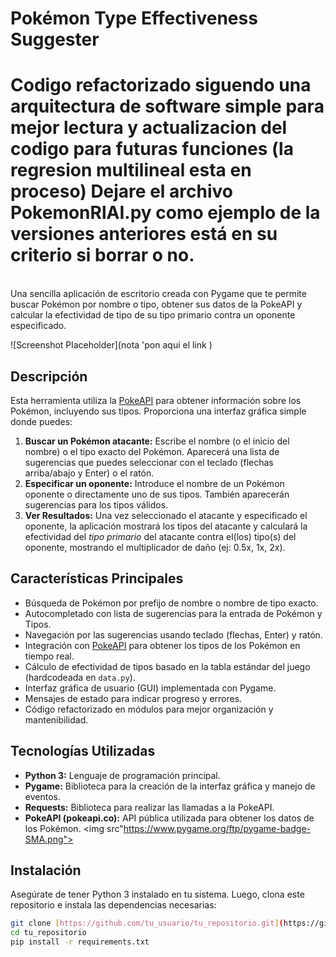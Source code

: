 # Pokémon Type Effectiveness Suggester

<h1>Codigo refactorizado siguendo una arquitectura de software simple para mejor lectura y actualizacion del codigo para futuras funciones (la regresion multilineal esta en proceso) Dejare el archivo PokemonRlAI.py como ejemplo de la versiones anteriores está en su criterio si borrar o no.</h1> <br>
Una sencilla aplicación de escritorio creada con Pygame que te permite buscar Pokémon por nombre o tipo, obtener sus datos de la PokeAPI y calcular la efectividad de tipo de su tipo primario contra un oponente especificado.

![Screenshot Placeholder](nota 'pon aqui el link )

## Descripción

Esta herramienta utiliza la [PokeAPI](https://pokeapi.co/) para obtener información sobre los Pokémon, incluyendo sus tipos. Proporciona una interfaz gráfica simple donde puedes:

1.  **Buscar un Pokémon atacante:** Escribe el nombre (o el inicio del nombre) o el tipo exacto del Pokémon. Aparecerá una lista de sugerencias que puedes seleccionar con el teclado (flechas arriba/abajo y Enter) o el ratón.
2.  **Especificar un oponente:** Introduce el nombre de un Pokémon oponente o directamente uno de sus tipos. También aparecerán sugerencias para los tipos válidos.
3.  **Ver Resultados:** Una vez seleccionado el atacante y especificado el oponente, la aplicación mostrará los tipos del atacante y calculará la efectividad del *tipo primario* del atacante contra el(los) tipo(s) del oponente, mostrando el multiplicador de daño (ej: 0.5x, 1x, 2x).

## Características Principales

* Búsqueda de Pokémon por prefijo de nombre o nombre de tipo exacto.
* Autocompletado con lista de sugerencias para la entrada de Pokémon y Tipos.
* Navegación por las sugerencias usando teclado (flechas, Enter) y ratón.
* Integración con [PokeAPI](https://pokeapi.co/) para obtener los tipos de los Pokémon en tiempo real.
* Cálculo de efectividad de tipos basado en la tabla estándar del juego (hardcodeada en `data.py`).
* Interfaz gráfica de usuario (GUI) implementada con Pygame.
* Mensajes de estado para indicar progreso y errores.
* Código refactorizado en módulos para mejor organización y mantenibilidad.

## Tecnologías Utilizadas

* **Python 3:** Lenguaje de programación principal.
* **Pygame:** Biblioteca para la creación de la interfaz gráfica y manejo de eventos.
* **Requests:** Biblioteca para realizar las llamadas a la PokeAPI.
* **PokeAPI (pokeapi.co):** API pública utilizada para obtener los datos de los Pokémon.
<img src"https://www.pygame.org/ftp/pygame-badge-SMA.png">

## Instalación

Asegúrate de tener Python 3 instalado en tu sistema. Luego, clona este repositorio e instala las dependencias necesarias:

```bash
git clone [https://github.com/tu_usuario/tu_repositorio.git](https://github.com/tu_usuario/tu_repositorio.git)
cd tu_repositorio
pip install -r requirements.txt
